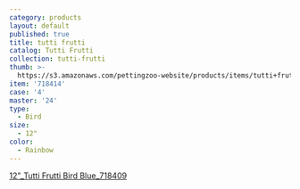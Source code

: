 ```yaml
---
category: products
layout: default
published: true
title: tutti frutti
catalog: Tutti Frutti
collection: tutti-frutti
thumb: >-
  https://s3.amazonaws.com/pettingzoo-website/products/items/tutti+frutti/12%E2%80%9D_Tutti+Frutti+Bird+Blue_718409.png
item: '718414'
case: '4'
master: '24'
type:
  - Bird
size:
  - 12"
color:
  - Rainbow
---
```


[12”_Tutti Frutti Bird Blue_718409](https://s3.amazonaws.com/pettingzoo-website/products/items/tutti+frutti/12%E2%80%9D_Tutti+Frutti+Bird+Blue_718409.png)
